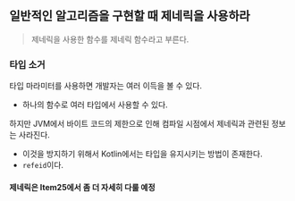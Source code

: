 
## 일반적인 알고리즘을 구현할 때 제네릭을 사용하라

> 제네릭을 사용한 함수를 제네릭 함수라고 부른다.

### 타입 소거

타입 마라미터를 사용하면 개발자는 여러 이득을 볼 수 있다.
- 하나의 함수로 여러 타입에서 사용할 수 있다.

하지만 JVM에서 바이트 코드의 제한으로 인해 컴파일 시점에서 제네릭과 관련된 정보는 사라진다.
- 이것을 방지하기 위해서 Kotlin에서는 타입을 유지시키는 방법이 존재한다.
- `refeid`이다.

#### 제네릭은 Item25에서 좀 더 자세히 다룰 예정